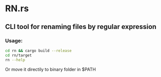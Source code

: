 # RN.rs
## CLI tool for renaming files by regular expression
### Usage:
```bash
cd rn && cargo build --release
cd rn/target
rn --help
```
Or move it directily to binary folder in $PATH